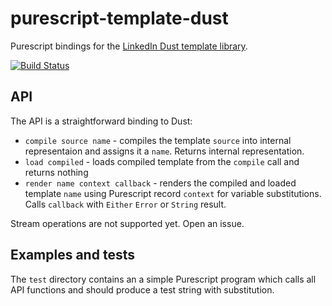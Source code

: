 # purescript-template-dust

Purescript bindings for the [LinkedIn Dust template library](http://dustjs.com).

[![Build Status](https://secure.travis-ci.org/kika/purescript-template-dust.png?branch=master)](http://travis-ci.org/kika/purescript-template-dust)

## API

The API is a straightforward binding to Dust:
* `compile source name` - compiles the template `source` into internal representaion
and assigns it a `name`. Returns internal representation.
* `load compiled` - loads compiled template from the `compile` call and returns
nothing
* `render name context callback` - renders the compiled and loaded template `name` using
Purescript record `context` for variable substitutions. Calls `callback` with `Either`
`Error` or `String` result.

Stream operations are not supported yet. Open an issue.

## Examples and tests

The `test` directory contains an a simple Purescript program which calls all
API functions and should produce a test string with substitution.

